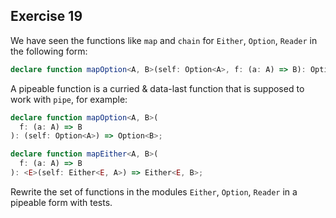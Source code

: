 ## Exercise 19

We have seen the functions like `map` and `chain` for `Either`, `Option`, `Reader` in the following form:

```ts
declare function mapOption<A, B>(self: Option<A>, f: (a: A) => B): Option<B>;
```

A pipeable function is a curried & data-last function that is supposed to work with `pipe`, for example:

```ts
declare function mapOption<A, B>(
  f: (a: A) => B
): (self: Option<A>) => Option<B>;

declare function mapEither<A, B>(
  f: (a: A) => B
): <E>(self: Either<E, A>) => Either<E, B>;
```

Rewrite the set of functions in the modules `Either`, `Option`, `Reader` in a pipeable form with tests.
